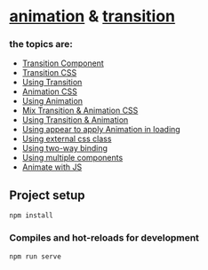 # [animation]() & [transition](https://vuejs.org/guide/built-ins/transition)

### the topics are:

* [Transition Component](https://github.com/robsonoduarte/learn-vue/blob/d8e7abc13e8926556e0f7cf9bc9ba95320ab06ff/vuejs-2-curse/animation-transition/src/App.vue#L21-L23)
* [Transition CSS](https://github.com/robsonoduarte/learn-vue/blob/d8e7abc13e8926556e0f7cf9bc9ba95320ab06ff/vuejs-2-curse/animation-transition/src/App.vue#L153-L159)
* [Using Transition](https://github.com/robsonoduarte/learn-vue/blob/d8e7abc13e8926556e0f7cf9bc9ba95320ab06ff/vuejs-2-curse/animation-transition/src/App.vue#L21)
* [Animation CSS](https://github.com/robsonoduarte/learn-vue/blob/d8e7abc13e8926556e0f7cf9bc9ba95320ab06ff/vuejs-2-curse/animation-transition/src/App.vue#L161-L167)
* [Using Animation](https://github.com/robsonoduarte/learn-vue/blob/d8e7abc13e8926556e0f7cf9bc9ba95320ab06ff/vuejs-2-curse/animation-transition/src/App.vue#L27)
* [Mix Transition & Animation CSS](https://github.com/robsonoduarte/learn-vue/blob/d8e7abc13e8926556e0f7cf9bc9ba95320ab06ff/vuejs-2-curse/animation-transition/src/App.vue#L169-L181)
* [Using Transition & Animation](https://github.com/robsonoduarte/learn-vue/blob/d8e7abc13e8926556e0f7cf9bc9ba95320ab06ff/vuejs-2-curse/animation-transition/src/App.vue#L33-L36)
* [Using appear to apply Animation in loading](https://github.com/robsonoduarte/learn-vue/blob/d8e7abc13e8926556e0f7cf9bc9ba95320ab06ff/vuejs-2-curse/animation-transition/src/App.vue#L40-L43)
* [Using external css class](https://github.com/robsonoduarte/learn-vue/blob/d8e7abc13e8926556e0f7cf9bc9ba95320ab06ff/vuejs-2-curse/animation-transition/src/App.vue#L47-L51)
* [Using two-way binding](https://github.com/robsonoduarte/learn-vue/blob/d8e7abc13e8926556e0f7cf9bc9ba95320ab06ff/vuejs-2-curse/animation-transition/src/App.vue#L59)
* [Using multiple components](https://github.com/robsonoduarte/learn-vue/blob/d8e7abc13e8926556e0f7cf9bc9ba95320ab06ff/vuejs-2-curse/animation-transition/src/App.vue#L59-L66)
* [Animate with JS](https://github.com/robsonoduarte/learn-vue/blob/d8e7abc13e8926556e0f7cf9bc9ba95320ab06ff/vuejs-2-curse/animation-transition/src/App.vue#L70-L77)

## Project setup
```
npm install
```

### Compiles and hot-reloads for development
```
npm run serve
```

